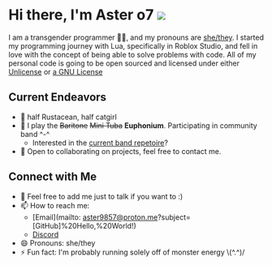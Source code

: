 # Hi there, I'm Aster o7 <a target="_blank" href="https://www.codewars.com/users/UVAster/"><img src="https://www.codewars.com/users/UVAster/badges/micro"></a>

I am a transgender programmer 🏳️‍⚧️, and my pronouns are [she/they](https://en.pronouns.page/she%26they).
I started my programming journey with Lua, specifically in Roblox Studio, and fell in love with the concept of being able to solve problems with code. All of my personal code is going to be open sourced and licensed under either [Unlicense](https://unlicense.org/) or [a GNU License](www.gnu.org/licenses/)

## Current Endeavors

- 🦀 half Rustacean, half catgirl
- 🎺 I play the ~~Baritone~~ ~~Mini Tuba~~ **Euphonium**. Participating in community band ^-^
  - Interested in the [current band repetoire](https://open.spotify.com/playlist/0eurDNtscMdyMhmb8VoM84?si=50a98d8b389b4d25)? 
- 👯 Open to collaborating on projects, feel free to contact me.

## Connect with Me

- 💬 Feel free to add me just to talk if you want to :)
- 📫 How to reach me:
  - [Email](mailto: aster9857@proton.me?subject=[GitHub]%20Hello,%20World!)
  - [Discord](https://dc.aaro.dev/109092873860808704)  
- 😄 Pronouns: she/they
- ⚡ Fun fact: I'm probably running solely off of monster energy \\(^.^)/